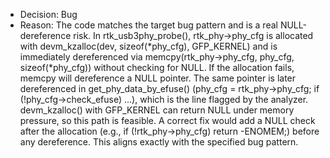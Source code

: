 - Decision: Bug
- Reason: The code matches the target bug pattern and is a real NULL-dereference risk. In rtk_usb3phy_probe(), rtk_phy->phy_cfg is allocated with devm_kzalloc(dev, sizeof(*phy_cfg), GFP_KERNEL) and is immediately dereferenced via memcpy(rtk_phy->phy_cfg, phy_cfg, sizeof(*phy_cfg)) without checking for NULL. If the allocation fails, memcpy will dereference a NULL pointer. The same pointer is later dereferenced in get_phy_data_by_efuse() (phy_cfg = rtk_phy->phy_cfg; if (!phy_cfg->check_efuse) ...), which is the line flagged by the analyzer. devm_kzalloc() with GFP_KERNEL can return NULL under memory pressure, so this path is feasible. A correct fix would add a NULL check after the allocation (e.g., if (!rtk_phy->phy_cfg) return -ENOMEM;) before any dereference. This aligns exactly with the specified bug pattern.

